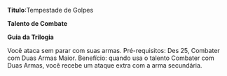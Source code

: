 **Titulo**:Tempestade de Golpes

**Talento de Combate**

**Guia da Trilogia**

 Você ataca sem parar com suas armas. Pré-requisitos: Des 25, Combater com Duas Armas Maior. Benefício: quando usa o talento Combater com Duas Armas, você recebe um ataque extra com a arma secundária.